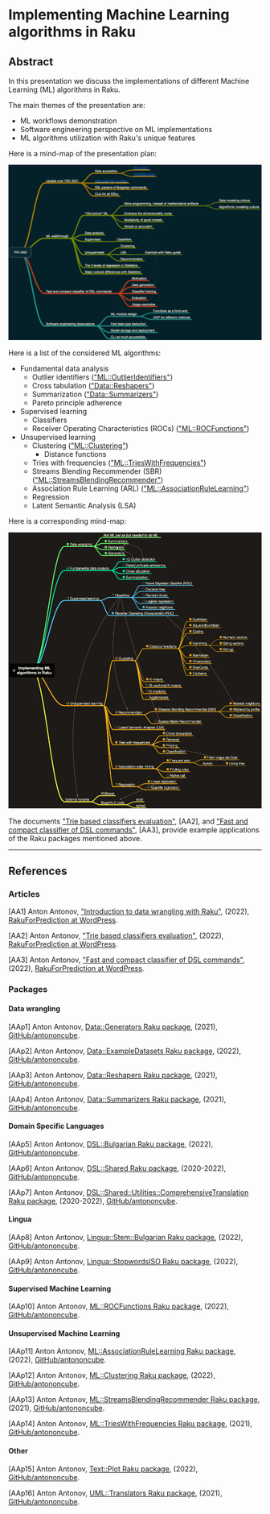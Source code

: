 # Implementing Machine Learning algorithms in Raku

## Abstract

In this presentation we discuss the implementations of different Machine Learning (ML) algorithms in Raku.

The main themes of the presentation are:
- ML workflows demonstration
- Software engineering perspective on ML implementations
- ML algorithms utilization with Raku's unique features

Here is a mind-map of the presentation plan:

![](https://github.com/antononcube/RakuForPrediction-book/raw/main/Presentations/TRC-2022/org/TRC-2022-presentation-mind-map.png)

Here is a list of the considered ML algorithms:

- Fundamental data analysis
  - Outlier identifiers (["ML::OutlierIdentifiers"](https://raku.land/zef:antononcube/ML::OutlierIdentifiers))
  - Cross tabulation (["Data::Reshapers"](https://raku.land/zef:antononcube/Data::Reshapers))
  - Summarization (["Data::Summarizers"](https://raku.land/zef:antononcube/Data::Summarizers))
  - Pareto principle adherence
- Supervised learning
  - Classifiers
  - Receiver Operating Characteristics (ROCs) (["ML::ROCFunctions"](https://raku.land/zef:antononcube/ML::ROCFunctions))
- Unsupervised learning
  - Clustering (["ML::Clustering"](https://raku.land/zef:antononcube/ML::Clustering))
    - Distance functions
  - Tries with frequencies (["ML::TriesWithFrequencies"](https://raku.land/zef:antononcube/ML::TriesWithFrequencies))
  - Streams Blending Recommender (SBR) (["ML::StreamsBlendingRecommender"](https://raku.land/zef:antononcube/ML::StreamsBlendingRecommender))
  - Association Rule Learning (ARL) (["ML::AssociationRuleLearning"](https://raku.land/zef:antononcube/ML::AssociationRuleLearning))
  - Regression
  - Latent Semantic Analysis (LSA)

Here is a corresponding mind-map:

![](https://github.com/antononcube/RakuForPrediction-book/raw/main/Presentations/TRC-2022/org/Implementing-ML-algorithms-in-Raku-mind-map.png)

The documents
["Trie based classifiers evaluation"](https://github.com/antononcube/RakuForPrediction-book/blob/main/Articles/Trie-based-classifiers-evaluation.md),
[AA2], and
["Fast and compact classifier of DSL commands"](https://rakuforprediction.wordpress.com/2022/07/31/fast-and-compact-classifier-of-dsl-commands/),
[AA3],
provide example applications of the Raku packages mentioned above.

-------

## References

### Articles

[AA1] Anton Antonov,
["Introduction to data wrangling with Raku"](https://rakuforprediction.wordpress.com/2021/12/31/introduction-to-data-wrangling-with-raku/),
(2022),
[RakuForPrediction at WordPress](https://rakuforprediction.wordpress.com).

[AA2] Anton Antonov,
["Trie based classifiers evaluation"](https://rakuforprediction.wordpress.com/2022/07/07/trie-based-classifiers-evaluation/),
(2022),
[RakuForPrediction at WordPress](https://rakuforprediction.wordpress.com).

[AA3] Anton Antonov,
["Fast and compact classifier of DSL commands"](https://rakuforprediction.wordpress.com/2022/07/31/fast-and-compact-classifier-of-dsl-commands/),
(2022),
[RakuForPrediction at WordPress](https://rakuforprediction.wordpress.com).


### Packages

#### Data wrangling

[AAp1] Anton Antonov,
[Data::Generators Raku package](https://github.com/antononcube/Raku-Data-Generators),
(2021),
[GitHub/antononcube](https://github.com/antononcube).

[AAp2] Anton Antonov,
[Data::ExampleDatasets Raku package](https://github.com/antononcube/Raku-Data-ExampleDatasets),
(2022),
[GitHub/antononcube](https://github.com/antononcube).

[AAp3] Anton Antonov,
[Data::Reshapers Raku package](https://github.com/antononcube/Raku-Data-Reshapers),
(2021),
[GitHub/antononcube](https://github.com/antononcube).

[AAp4] Anton Antonov,
[Data::Summarizers Raku package](https://github.com/antononcube/Raku-Data-Summarizers),
(2021),
[GitHub/antononcube](https://github.com/antononcube).

#### Domain Specific Languages

[AAp5] Anton Antonov,
[DSL::Bulgarian Raku package](https://github.com/antononcube/Raku-DSL-Bulgarian),
(2022),
[GitHub/antononcube](https://github.com/antononcube).

[AAp6] Anton Antonov,
[DSL::Shared Raku package](https://github.com/antononcube/Raku-DSL-Shared),
(2020-2022),
[GitHub/antononcube](https://github.com/antononcube).

[AAp7] Anton Antonov,
[DSL::Shared::Utilities::ComprehensiveTranslation Raku package](https://github.com/antononcube/Raku-DSL-Shared-Utilities-ComprehensiveTranslation),
(2020-2022),
[GitHub/antononcube](https://github.com/antononcube).

#### Lingua

[AAp8] Anton Antonov,
[Lingua::Stem::Bulgarian Raku package](https://github.com/antononcube/Raku-Lingua-Stem-Bulgarian),
(2022),
[GitHub/antononcube](https://github.com/antononcube).

[AAp9] Anton Antonov,
[Lingua::StopwordsISO Raku package](https://github.com/antononcube/Raku-Lingua-StopwordsISO),
(2022),
[GitHub/antononcube](https://github.com/antononcube).

#### Supervised Machine Learning

[AAp10] Anton Antonov,
[ML::ROCFunctions Raku package](https://github.com/antononcube/Raku-ML-ROCFunctions),
(2022),
[GitHub/antononcube](https://github.com/antononcube).

#### Unsupervised Machine Learning

[AAp11] Anton Antonov,
[ML::AssociationRuleLearning Raku package](https://github.com/antononcube/Raku-ML-AssociationRuleLearning),
(2022),
[GitHub/antononcube](https://github.com/antononcube).

[AAp12] Anton Antonov,
[ML::Clustering Raku package](https://github.com/antononcube/Raku-ML-Clustering),
(2022),
[GitHub/antononcube](https://github.com/antononcube).

[AAp13] Anton Antonov,
[ML::StreamsBlendingRecommender Raku package](https://github.com/antononcube/Raku-ML-StreamsBlendingRecommender),
(2021),
[GitHub/antononcube](https://github.com/antononcube).

[AAp14] Anton Antonov,
[ML::TriesWithFrequencies Raku package](https://github.com/antononcube/Raku-ML-TriesWithFrequencies),
(2021),
[GitHub/antononcube](https://github.com/antononcube).

#### Other

[AAp15] Anton Antonov,
[Text::Plot Raku package](https://github.com/antononcube/Raku-Text-Plot),
(2022),
[GitHub/antononcube](https://github.com/antononcube).

[AAp16] Anton Antonov,
[UML::Translators Raku package](https://github.com/antononcube/Raku-UML-Translators),
(2021),
[GitHub/antononcube](https://github.com/antononcube).